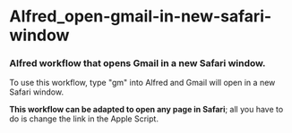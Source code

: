 # Alfred_open-gmail-in-new-safari-window
### Alfred workflow that opens Gmail in a new Safari window.

To use this workflow, type "gm" into Alfred and Gmail will open in a new Safari window.

**This workflow can be adapted to open any page in Safari**; all you have to do is change the link in the Apple Script.
